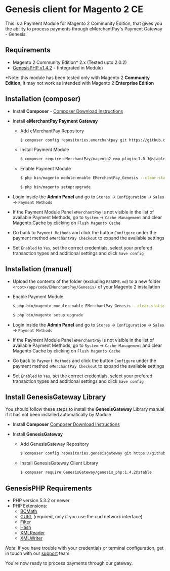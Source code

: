 Genesis client for Magento 2 CE
=============================

This is a Payment Module for Magento 2 Community Edition, that gives you the ability to process payments through eMerchantPay's Payment Gateway - Genesis.

Requirements
------------

* Magento 2 Community Edition* 2.x (Tested upto 2.0.2)
* [GenesisPHP v1.4.2](https://github.com/GenesisGateway/genesis_php) - (Integrated in Module)

*Note: this module has been tested only with Magento 2 __Community Edition__, it may not work
as intended with Magento 2 __Enterprise Edition__

Installation (composer)
---------------------
* Install __Composer__ - [Composer Download Instructions](https://getcomposer.org/doc/00-intro.md)

* Install __eMerchantPay Payment Gateway__
    
    * Add eMerchantPay Repository

        ```sh
        $ composer config repositories.emerchantpay git https://github.com/eMerchantPay/magento2-emp-plugin.git
        ``` 

    * Install Payment Module

        ```sh
        $ composer require eMerchantPay/magento2-emp-plugin:1.0.1@stable
        ```

    * Enable Payment Module 
        
        ```sh
        $ php bin/magento module:enable EMerchantPay_Genesis --clear-static-content
        ```

        ```sh
        $ php bin/magento setup:upgrade
        ```

* Login inside the __Admin Panel__ and go to ```Stores``` -> ```Configuration``` -> ```Sales``` -> ```Payment Methods```
* If the Payment Module Panel ```eMerchantPay``` is not visible in the list of available Payment Methods, 
  go to  ```System``` -> ```Cache Management``` and clear Magento Cache by clicking on ```Flush Magento Cache```
* Go back to ```Payment Methods``` and click the button ```Configure``` under the payment method ```eMerchantPay Checkout``` to expand the available settings
* Set ```Enabled``` to ```Yes```, set the correct credentials, select your prefered transaction types and additional settings and click ```Save config```

Installation (manual)
---------------------

* Upload the contents of the folder (excluding ```README.md```) to a new folder ```<root>/app/code/EMerchantPay/Genesis/``` of your Magento 2 installation
* Enable Payment Module 

    ```sh
    $ php bin/magento module:enable EMerchantPay_Genesis --clear-static-content
    ```

    ```sh
    $ php bin/magento setup:upgrade
    ```

* Login inside the __Admin Panel__ and go to ```Stores``` -> ```Configuration``` -> ```Sales``` -> ```Payment Methods```
* If the Payment Module Panel ```eMerchantPay``` is not visible in the list of available Payment Methods, 
  go to  ```System``` -> ```Cache Management``` and clear Magento Cache by clicking on ```Flush Magento Cache```
* Go back to ```Payment Methods``` and click the button ```Configure``` under the payment method ```eMerchantPay Checkout``` to expand the available settings
* Set ```Enabled``` to ```Yes```, set the correct credentials, select your prefered transaction types and additional settings and click ```Save config```

Install GenesisGateway Library
------------

You should follow these steps to install the __GenesisGateway__ Library manual if it has not been installed automatically by Module

* Install __Composer__ 
    [Composer Download Instructions](https://getcomposer.org/doc/00-intro.md)

* Install __GenesisGateway__
    * Add GenesisGateway Repository

        ```sh
        $ composer config repositories.genesisgateway git https://github.com/GenesisGateway/genesis_php.git
        ```

    * Install GenesisGateway Client Library
    
        ```sh
        $ composer require GenesisGateway/genesis_php:1.4.2@stable
        ```

GenesisPHP Requirements
------------

* PHP version 5.3.2 or newer
* PHP Extensions:
    * [BCMath](https://php.net/bcmath)
    * [CURL](https://php.net/curl) (required, only if you use the curl network interface)
    * [Filter](https://php.net/filter)
    * [Hash](https://php.net/hash)
    * [XMLReader](https://php.net/xmlreader)
    * [XMLWriter](https://php.net/xmlwriter)

_Note_: If you have trouble with your credentials or terminal configuration, get in touch with our [support] team

You're now ready to process payments through our gateway.

[support]: mailto:tech-support@emerchantpay.net
